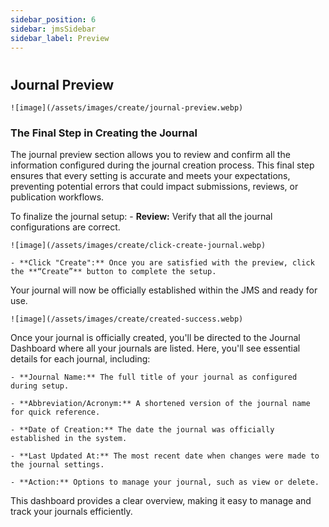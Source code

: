 ```yaml
---
sidebar_position: 6
sidebar: jmsSidebar
sidebar_label: Preview
---
```


#

## Journal Preview

    ![image](/assets/images/create/journal-preview.webp)

### The Final Step in Creating the Journal

The journal preview section allows you to review and confirm all the information configured during the journal creation process. This final step ensures that every setting is accurate and meets your expectations, preventing potential errors that could impact submissions, reviews, or publication workflows.

To finalize the journal setup:
    - **Review:** Verify that all the journal configurations are correct.

    ![image](/assets/images/create/click-create-journal.webp)

    - **Click "Create":** Once you are satisfied with the preview, click the **“Create”** button to complete the setup.
Your journal will now be officially established within the JMS and ready for use.

    ![image](/assets/images/create/created-success.webp)

Once your journal is officially created, you'll be directed to the Journal Dashboard where all your journals are listed. Here, you'll see essential details for each journal, including:

    - **Journal Name:** The full title of your journal as configured during setup.
    
    - **Abbreviation/Acronym:** A shortened version of the journal name for quick reference.

    - **Date of Creation:** The date the journal was officially established in the system.

    - **Last Updated At:** The most recent date when changes were made to the journal settings.

    - **Action:** Options to manage your journal, such as view or delete.

This dashboard provides a clear overview, making it easy to manage and track your journals efficiently.
